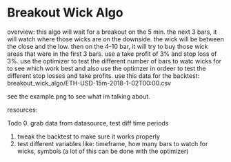 # Breakout Wick Algo

overview:
this algo will wait for a breakout on the 5 min. the next 3 bars, it will watch where those wicks are on the downside. the wick will be between the close and the low. then on the 4-10 bar, it will try to buy those wick areas that were in the first 3 bars. use a take profit of 3% and stop loss of 3%. use the optimizer to test the different number of bars to watc wicks for to see which work best and also use the optimzer in ordeer to test the different stop losses and take profits. use this data for the backtest: breakout_wick_algo/ETH-USD-15m-2018-1-02T00:00.csv

see the example.png to see what im talking about. 

resources: 


Todo 
0. grab data from datasource, test diff time periods
1. tweak the backtest to make sure it works properly
2. test different variables like: timeframe, how many bars to watch for wicks, symbols (a lot of this can be done with the optimizer)